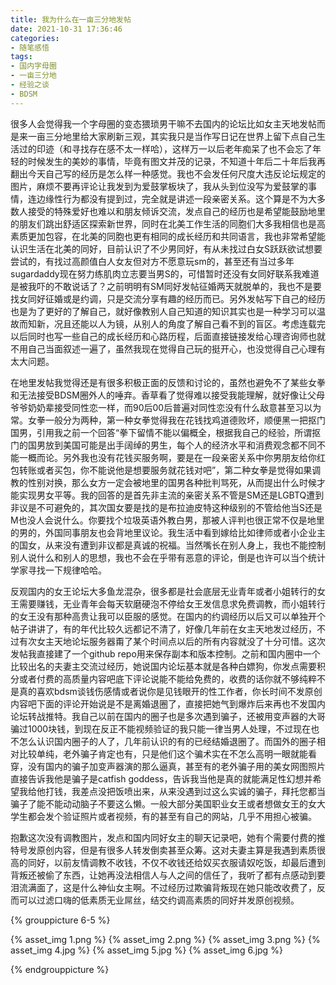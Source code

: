 ```yaml
---
title: 我为什么在一亩三分地发帖
date: 2021-10-31 17:36:46
categories:
- 随笔感悟
tags:
- 国内字母圈
- 一亩三分地
- 经验之谈
- BDSM
---
```


很多人会觉得我一个字母圈的变态猥琐男干嘛不去国内的论坛比如女主天地发帖而是来一亩三分地里给大家刷新三观，其实我只是当作写日记在世界上留下点自己生活过的印迹（和寻找存在感不太一样哈），这样万一以后老年痴呆了也不会忘了年轻的时候发生的美妙的事情，毕竟有图文并茂的记录，不知道十年后二十年后我再翻出今天自己写的经历是怎么样一种感觉。我也不会发任何尺度大违反论坛规定的图片，麻烦不要再评论让我发到为爱鼓掌板块了，我从头到位没写为爱鼓掌的事情，连边缘性行为都没有提到过，完全就是讲述一段亲密关系。这个算是不为大多数人接受的特殊爱好也难以和朋友倾诉交流，发点自己的经历也是希望能鼓励地里的朋友们跳出舒适区探索新世界，同时在北美工作生活的同胞们大多我相信也是高素质更加包容，在北美的同胞也更有相同的成长经历和共同语言，我也非常希望能认识生活在北美的同好，目前认识了不少男同好，有从未找过白女S跃跃欲试想要尝试的，有找过高颜值白人女友但对方不愿意玩sm的，甚至还有当过多年sugardaddy现在努力练肌肉立志要当男S的，可惜暂时还没有女同好联系我难道是被我吓的不敢说话了？之前明明有SM同好发帖征婚两天就脱单的，我也不是要找女同好征婚或是约调，只是交流分享有趣的经历而已。另外发帖写下自己的经历也是为了更好的了解自己，就好像教别人自己知道的知识其实也是一种学习可以温故而知新，况且还能以人为镜，从别人的角度了解自己看不到的盲区。考虑连载完以后同时也写一些自己的成长经历和心路历程，后面直接链接发给心理咨询师也就不用自己当面叙述一遍了，虽然我现在觉得自己玩的挺开心，也没觉得自己心理有太大问题。
<!-- more -->
在地里发帖我觉得还是有很多积极正面的反馈和讨论的，虽然也避免不了某些女拳和无法接受BDSM圈外人的唾弃。香草看了觉得难以接受我能理解，就好像让父母爷爷奶奶辈接受同性恋一样，而90后00后普遍对同性恋没有什么敌意甚至习以为常。女拳一般分为两种，第一种女拳觉得我在花钱找鸡道德败坏，顺便黑一把抠门国男，引用我之前一个回答“拳下留情不能以偏概全，根据我自己的经验，所谓抠门的国男放到美国可能是出手阔绰的男生，每个人的经济水平和消费观念都不同不能一概而论。另外我也没有花钱买服务啊，要是在一段亲密关系中你男朋友给你红包转账或者买包，你不能说他是想要服务就花钱对吧”，第二种女拳是觉得如果调教的性别对换，那么女方一定会被地里的国男各种批判骂死，从而提出什么时候才能实现男女平等。我的回答的是首先非主流的亲密关系不管是SM还是LGBTQ遭到非议是不可避免的，其次国女要是找的是布拉迪皮特这种级别的不管给他当S还是M也没人会说什么。你要找个垃圾英语外教白男，那被人评判也很正常不仅是地里的男的，外国同事朋友也会背地里议论。我生活中看到嫁给比如律师或者小企业主的国女，从来没有遭到非议都是真诚的祝福。当然嘴长在别人身上，我也不能控制别人说什么和别人的思想，我也不会在乎带有恶意的评论，倒是也许可以当个统计学家寻找一下规律哈哈。

反观国内的女王论坛大多鱼龙混杂，很多都是社会底层无业青年或者小姐转行的女王需要赚钱，无业青年会每天软磨硬泡不停给女王发信息求免费调教，而小姐转行的女王没有那种高贵让我可以臣服的感觉。在国内的约调经历以后又可以单独开个帖子讲讲了，有的年代比较久远都记不清了，好像几年前在女主天地发过经历，不过有次女主天地论坛服务器甭了某个时间点以后的所有内容就没了十分可惜。这次发帖我直接建了一个github repo用来保存副本和版本控制。之前和国内圈中一个比较出名的夫妻主交流过经历，她说国内论坛基本就是各种白嫖狗，你发点需要积分或者付费的高质量内容吧底下评论说能不能给免费的，收费的话你就不够纯粹不是真的喜欢bdsm谈钱伤感情或者说你是见钱眼开的性工作者，你长时间不发原创内容吧下面的评论开始说是不是离婚退圈了，直接把她气到爆炸后来再也不发国内论坛转战推特。我自己以前在国内的圈子也是多次遇到骗子，还被用变声器的大哥骗过1000块钱，到现在反正不能视频验证的我只能一律当男人处理，不过现在也不怎么认识国内圈子的人了，几年前认识的有的已经结婚退圈了。而国外的圈子相对比较单纯，老外骗子肯定也有，只是他们这个骗术实在不怎么高明一眼就能看穿，没有国内的骗子加变声器演的那么逼真，甚至有的老外骗子用的美女网图照片直接告诉我他是骗子是catfish goddess，告诉我当他是真的就能满足性幻想并希望我给他打钱，我差点没把饭喷出来，从来没遇到过这么实诚的骗子，拜托您都当骗子了能不能动动脑子不要这么懒。一般大部分美国职业女王或者想做女王的女大学生都会发个验证照片或者视频，有的甚至有自己的网站，几乎不用担心被骗。

抱歉这次没有调教图片，发点和国内同好女主的聊天记录吧，她有个需要付费的推特号发原创内容，但是有很多人转发倒卖甚至众筹。这对夫妻主算是我遇到素质很高的同好，以前友情调教不收钱，不仅不收钱还给奴买衣服请奴吃饭，却最后遭到背叛还被偷了东西，让她再没法相信人与人之间的信任了，我听了都有点感动到要泪流满面了，这是什么神仙女主啊。不过经历过欺骗背叛现在她只能改收费了，反而可以过滤口嗨的低素质无业屌丝，结交约调高素质的同好并发原创视频。



{% grouppicture 6-5 %}

{% asset_img 1.png %}
{% asset_img 2.png %}
{% asset_img 3.png %}
{% asset_img 4.jpg %}
{% asset_img 5.jpg %}
{% asset_img 6.jpg %}

{% endgrouppicture %}
